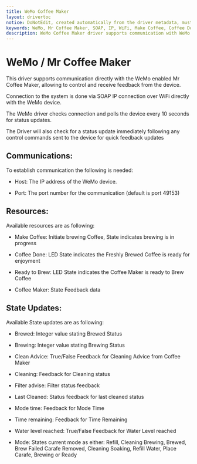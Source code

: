 ```yaml
---
title: WeMo Coffee Maker
layout: drivertoc
notice: DoNotEdit, created automatically from the driver metadata, must be updated on the driver itself
keywords: WeMo, Mr Coffee Maker, SOAP, IP, WiFi, Make Coffee, Coffee Done, Ready to Brew, Coffee Maker, Brewed, Brewing, Clean Advice, Cleaning, Filter advise, Filter life, Filter present, Last Cleaned, Mode time, Time remaining, Water level reached, Mode
description: WeMo Coffee Maker driver supports communication with WeMo enabled Mr Coffee Maker using SOAP IP connection over WiFi.
---
```

WeMo / Mr Coffee Maker 
========================= 

This driver supports communication directly with the WeMo enabled Mr Coffee Maker, allowing to control and receive feedback from the device. 

Connection to the system is done via SOAP IP connection over WiFi directly with the WeMo device. 

The WeMo driver checks connection and polls the device every 10 seconds for status updates. 

The Driver will also check for a status update immediately following any control commands sent to the device for quick feedback updates 


Communications:
---------------

To establish communication the following is needed: 

 - Host: The IP address of the WeMo device. 

 - Port: The port number for the communication (default is port 49153) 




Resources:
---------------

Available resources are as following: 

 - Make Coffee: Initiate brewing Coffee, State indicates brewing is in progress

 - Coffee Done: LED State indicates the Freshly Brewed Coffee is ready for enjoyment

 - Ready to Brew: LED State indicates the Coffee Maker is ready to Brew Coffee

 - Coffee Maker: State Feedback data


State Updates: 
---------------

Available State updates are as following:

 - Brewed: Integer value stating Brewed Status 


 - Brewing: Integer value stating Brewing Status


 - Clean Advice: True/False Feedback for Cleaning Advice from Coffee Maker


 - Cleaning: Feedback for Cleaning status 


 - Filter advise: Filter status feedback


 - Last Cleaned: Status feedback for last cleaned status


 - Mode time: Feedback for Mode Time


 - Time remaining: Feedback for Time Remaining


 - Water level reached: True/False Feedback for Water Level reached


 - Mode: States current mode as either: Refill, Cleaning Brewing, Brewed, Brew Failed Carafe Removed, Cleaning Soaking, Refill Water, Place Carafe, Brewing or Ready
